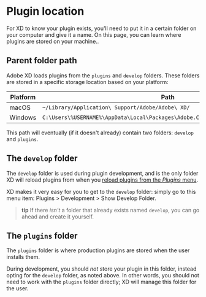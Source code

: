 # Plugin location

For XD to know your plugin exists, you'll need to put it in a certain folder on your computer and give it a name. On this page, you can learn where plugins are stored on your machine..


## Parent folder path

Adobe XD loads plugins from the `plugins` and `develop` folders. These folders are stored in a specific storage location based on your platform:

| Platform      | Path          |
| ------------- | ------------- |
| macOS         | `~/Library/Application\ Support/Adobe/Adobe\ XD/`|
| Windows       | `C:\Users\%USERNAME%\AppData\Local\Packages\Adobe.CC.XD_adky2gkssdxte\LocalState\` |

This path will eventually (if it doesn't already) contain two folders: `develop` and `plugins`.

## The `develop` folder
The `develop` folder is used during plugin development, and is the only folder XD will reload plugins from when you [reload plugins from the _Plugins_ menu](/tutorials/debugging/#2-try-reloading-the-plugins).

XD makes it very easy for you to get to the `develop` folder: simply go to this menu item: Plugins > Development > Show Develop Folder.

> **tip**
> If there _isn't_ a folder that already exists named `develop`, you can go ahead and create it yourself.


## The `plugins` folder
The `plugins` folder is where production plugins are stored when the user installs them.

During development, you should *not* store your plugin in this folder, instead opting for the `develop` folder, as noted above. In other words, you should not need to work with the `plugins` folder directly; XD will manage this folder for the user.
